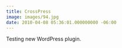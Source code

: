 ```yaml
---
title: CrossPress
image: images/94.jpg
date: 2010-04-08 05:36:01.000000000 -06:00
---
```

Testing new WordPress plugin.
